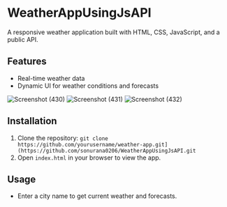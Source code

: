 # WeatherAppUsingJsAPI

A responsive weather application built with HTML, CSS, JavaScript, and a public API.

## Features
- Real-time weather data
- Dynamic UI for weather conditions and forecasts

![Screenshot (430)](https://github.com/sonurana0206/WeatherAppUsingJsAPI/assets/158328993/570f19a4-682c-47fe-b926-8432d03d46aa)
![Screenshot (431)](https://github.com/sonurana0206/WeatherAppUsingJsAPI/assets/158328993/e181d5dd-c303-4d8c-aa58-029f3951ac27)
![Screenshot (432)](https://github.com/sonurana0206/WeatherAppUsingJsAPI/assets/158328993/3deddea1-14b1-4678-9e03-e340ed534e20)

## Installation
1. Clone the repository: `git clone https://github.com/yourusername/weather-app.git](https://github.com/sonurana0206/WeatherAppUsingJsAPI.git`
2. Open `index.html` in your browser to view the app.

## Usage
- Enter a city name to get current weather and forecasts.
